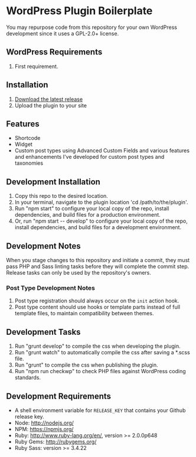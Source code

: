 # WordPress Plugin Boilerplate
You may repurpose code from this repository for your own WordPress development since it uses a GPL-2.0+ license.

## WordPress Requirements

1. First requirement.

## Installation

1. [Download the latest release](https://github.com/zachwatkins/wordpress-plugin/releases/latest)
2. Upload the plugin to your site

## Features

* Shortcode
* Widget
* Custom post types using Advanced Custom Fields and various features and enhancements I've developed for custom post types and taxonomies

## Development Installation

1. Copy this repo to the desired location.
2. In your terminal, navigate to the plugin location 'cd /path/to/the/plugin'.
3. Run "npm start" to configure your local copy of the repo, install dependencies, and build files for a production environment.
4. Or, run "npm start -- develop" to configure your local copy of the repo, install dependencies, and build files for a development environment.

## Development Notes

When you stage changes to this repository and initiate a commit, they must pass PHP and Sass linting tasks before they will complete the commit step. Release tasks can only be used by the repository's owners.

### Post Type Development Notes
1. Post type registration should always occur on the `init` action hook.
2. Post type content should use hooks or template parts instead of full template files, to maintain compatibility between themes.

## Development Tasks

1. Run "grunt develop" to compile the css when developing the plugin.
2. Run "grunt watch" to automatically compile the css after saving a *.scss file.
3. Run "grunt" to compile the css when publishing the plugin.
4. Run "npm run checkwp" to check PHP files against WordPress coding standards.

## Development Requirements

* A shell environment variable for `RELEASE_KEY` that contains your Github release key.
* Node: http://nodejs.org/
* NPM: https://npmjs.org/
* Ruby: http://www.ruby-lang.org/en/, version >= 2.0.0p648
* Ruby Gems: http://rubygems.org/
* Ruby Sass: version >= 3.4.22

